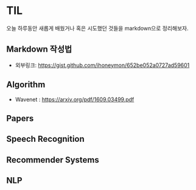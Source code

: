 # TIL
오늘 하루동안 새롭게 배웠거나 혹은 시도했던 것들을 markdown으로 정리해보자.

## Markdown 작성법
* 외부링크: https://gist.github.com/ihoneymon/652be052a0727ad59601


## Algorithm
* Wavenet : https://arxiv.org/pdf/1609.03499.pdf

## Papers

## Speech Recognition

## Recommender Systems

## NLP
